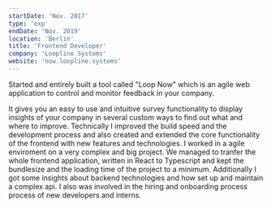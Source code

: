 ```yaml
---
startDate: 'Nov. 2017'
type: 'exp'
endDate: 'Nov. 2019'
location: 'Berlin'
title: 'Frontend Developer'
company: 'Loopline Systems'
website: 'now.loopline.systems'
---
```


Started and entirely built a tool called "Loop Now" which is an agile web application to control and monitor feedback in your company.

It gives you an easy to use and intuitive survey functionality to display insights of your company in several custom ways to find out what and where to improve.
Technically I improved the build speed and the development process and also created and extended the core functionality of the frontend with new features and technologies.
I worked in a agile enviroment on a very complex and big project. We managed to tranfer the whole frontend application, written in React to Typescript and kept the bundlesize and the loading time of the project to a minimum. Additionally I got some insights about backend technologies and how set up and maintain a complex api. I also was involved in the hiring and onboarding process process of new developers and interns.
